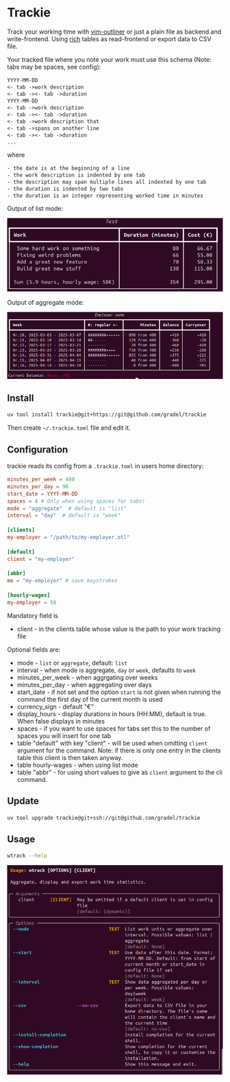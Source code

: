 # Trackie

Track your working time with [vim-outliner](https://github.com/vimoutliner/vimoutliner) or just a plain file
as backend and write-frontend.
Using [rich](https://github.com/Textualize/rich) tables as read-frontend or export data to CSV file.

Your tracked file where you note your work must use this schema
(Note: tabs may be spaces, see config):
```text
YYYY-MM-DD
<- tab ->work description
<- tab -><- tab ->duration
YYYY-MM-DD
<- tab ->work description
<- tab -><- tab ->duration
<- tab ->work description that
<- tab ->spans on another line
<- tab -><- tab ->duration
...
```
where

    - the date is at the beginning of a line
    - the work description is indented by one tab
    - the description may span multiple lines all indented by one tab
    - the duration is indented by two tabs
    - the duration is an integer representing worked time in minutes

Output of list mode:

![Output of trackie list mode](images/list_output.png)

Output of aggregate mode:

![Output of trackie aggregate mode](images/output.png)

Install
-------
```bash
uv tool install trackie@git+https://git@github.com/gradel/trackie
```
Then create `~/.trackie.toml` file and edit it.

Configuration
-------------

trackie reads its config from a `.trackie.toml` in users home directory:

```toml
minutes_per_week = 480
minutes_per_day = 96
start_date = YYYY-MM-DD
spaces = 4 # Only when using spaces for tabs!
mode = "aggregate"  # default is "list"
interval = "day"  # default is "week"

[clients]
my-employer = "/path/to/my-employer.otl"

[default]
client = "my-employer"

[abbr]
me = "my-employer" # save keystrokes

[hourly-wages]
my-employer = 50
```
Mandatory field is

- client - in the clients table whose value is the path to your work tracking file

Optional fields are:

- mode - `list` or `aggregate`, default: `list`
- interval - when mode is aggregate, `day` or `week`, defaults to `week`
- minutes_per_week - when aggrgating over weeks
- minutes_per_day - when aggregating over days
- start_date - if not set and the option `start` is not given when running the command the first day of the current month is used
- currency_sign - default "€"
- display_hours - display durations in hours (HH:MM), default is true. When false displays in minutes
- spaces - if you want to use spaces for tabs set this to the number of spaces you will insert for one tab
- table "default" with key "client" - will be used when omitting `client` argument for the command.
Note: if there is only one entry in the clients table this client is then taken anyway.
- table hourly-wages - when using list mode
- table "abbr" - for using short values to give as `client` argument to the cli command.

Update
------
```bash
uv tool upgrade trackie@git+ssh://git@github.com/gradel/trackie
```
Usage
-----
```bash
wtrack --help
```
![Output of trackie help](images/help.png)
